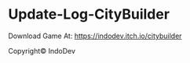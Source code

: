 # Update-Log-CityBuilder

Download Game At: https://indodev.itch.io/citybuilder



Copyright© IndoDev
